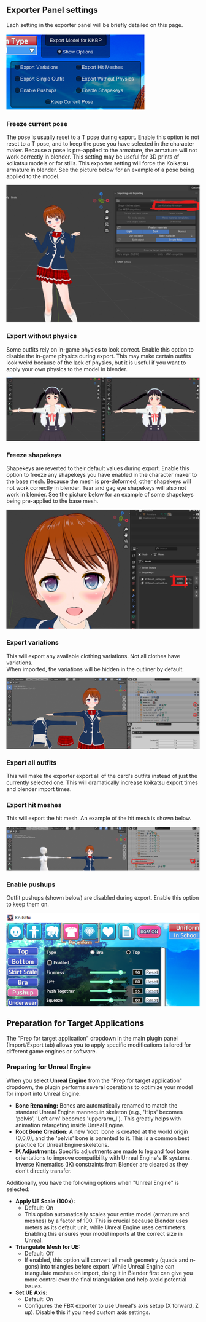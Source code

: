 ## Exporter Panel settings
Each setting in the exporter panel will be briefly detailed on this page.  

![ ](https://raw.githubusercontent.com/kkbpwiki/kkbpwiki.github.io/master/assets/images/exportpanel.png)

### Freeze current pose

The pose is usually reset to a T pose during export. Enable this option to not reset to a T pose, and to keep the pose you have selected in the character maker. Because a pose is pre-applied to the armature, the armature will not work correctly in blender. This setting may be useful for 3D prints of koikatsu models or for stills. This exporter setting will force the Koikatsu armature in blender. See the picture below for an example of a pose being applied to the model. 

![ ](https://raw.githubusercontent.com/kkbpwiki/kkbpwiki.github.io/master/assets/images/exporter4.png)

### Export without physics

Some outfits rely on in-game physics to look correct. Enable this option to disable the in-game physics during export. This may make certain outfits look weird because of the lack of physics, but it is useful if you want to apply your own physics to the model in blender.

![ ](https://raw.githubusercontent.com/kkbpwiki/kkbpwiki.github.io/master/assets/images/exporter2.1.png)

### Freeze shapekeys

Shapekeys are reverted to their default values during export. Enable this option to freeze any shapekeys you have enabled in the character maker to the base mesh. Because the mesh is pre-deformed, other shapekeys will not work correctly in blender. Tear and gag eye shapekeys will also not work in blender. See the picture below for an example of some shapekeys being pre-applied to the base mesh. 

![ ](https://raw.githubusercontent.com/kkbpwiki/kkbpwiki.github.io/master/assets/images/exporter3.png)

### Export variations

This will export any available clothing variations. Not all clothes have variations.  
When imported, the variations will be hidden in the outliner by default.

![ ](https://raw.githubusercontent.com/kkbpwiki/kkbpwiki.github.io/master/assets/images/exporter1.png)

### Export all outfits

This will make the exporter export all of the card's outfits instead of just the currently selected one. This will dramatically increase koikatsu export times and blender import times.

### Export hit meshes

This will export the hit mesh. An example of the hit mesh is shown below.

![ ](https://raw.githubusercontent.com/kkbpwiki/kkbpwiki.github.io/master/assets/images/exporter2.png)

### Enable pushups

Outfit pushups (shown below) are disabled during export. Enable this option to keep them on.

![ ](https://raw.githubusercontent.com/kkbpwiki/kkbpwiki.github.io/master/assets/images/exporter2.2.png)

## Preparation for Target Applications

The "Prep for target application" dropdown in the main plugin panel (Import/Export tab) allows you to apply specific modifications tailored for different game engines or software.

### Preparing for Unreal Engine

When you select **Unreal Engine** from the "Prep for target application" dropdown, the plugin performs several operations to optimize your model for import into Unreal Engine:

*   **Bone Renaming:** Bones are automatically renamed to match the standard Unreal Engine mannequin skeleton (e.g., 'Hips' becomes 'pelvis', 'Left arm' becomes 'upperarm_l'). This greatly helps with animation retargeting inside Unreal Engine.
*   **Root Bone Creation:** A new 'root' bone is created at the world origin (0,0,0), and the 'pelvis' bone is parented to it. This is a common best practice for Unreal Engine skeletons.
*   **IK Adjustments:** Specific adjustments are made to leg and foot bone orientations to improve compatibility with Unreal Engine's IK systems. Inverse Kinematics (IK) constraints from Blender are cleared as they don't directly transfer.

Additionally, you have the following options when "Unreal Engine" is selected:

*   **Apply UE Scale (100x):**
    *   Default: On
    *   This option automatically scales your entire model (armature and meshes) by a factor of 100. This is crucial because Blender uses meters as its default unit, while Unreal Engine uses centimeters. Enabling this ensures your model imports at the correct size in Unreal.
*   **Triangulate Mesh for UE:**
    *   Default: Off
    *   If enabled, this option will convert all mesh geometry (quads and n-gons) into triangles before export. While Unreal Engine can triangulate meshes on import, doing it in Blender first can give you more control over the final triangulation and help avoid potential issues.
*   **Set UE Axis:**
    *   Default: On
    *   Configures the FBX exporter to use Unreal's axis setup (X forward, Z up). Disable this if you need custom axis settings.
